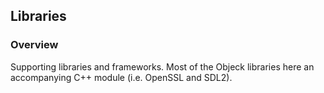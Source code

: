 ## Libraries

### Overview
Supporting libraries and frameworks. Most of the Objeck libraries here an accompanying C++ module (i.e. OpenSSL and SDL2).